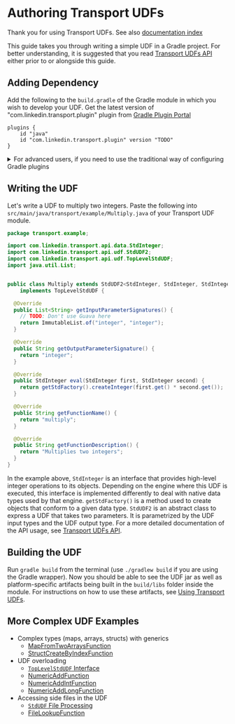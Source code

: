 # Authoring Transport UDFs

Thank you for using Transport UDFs. See also [documentation index](/README.md#documentation)

This guide takes you through writing a simple UDF in a Gradle project.
For better understanding, it is suggested that you read [Transport UDFs API](transport-udfs-api.md) either prior to or alongside this guide.

## Adding Dependency

Add the following to the `build.gradle` of the Gradle module in which you wish to develop your UDF.
Get the latest version of "com.linkedin.transport.plugin" plugin from [Gradle Plugin Portal](https://plugins.gradle.org/plugin/com.linkedin.transport.plugin)

```Gradle
plugins {
    id "java"
    id "com.linkedin.transport.plugin" version "TODO"
}
```

<details>
    <summary>For advanced users, if you need to use the traditional way of configuring Gradle plugins</summary>

```Gradle
buildscript {
    repositories {
        maven { url "https://plugins.gradle.org/m2/" }
    }

    dependencies {
        classpath "com.linkedin.transport:transportable-udfs-plugin:TODO"
    }
}

apply plugin: "java"
apply plugin: "com.linkedin.transport.plugin"
```
</details>

## Writing the UDF

Let's write a UDF to multiply two integers. Paste the following into `src/main/java/transport/example/Multiply.java` of your Transport UDF module.

```java
package transport.example;

import com.linkedin.transport.api.data.StdInteger;
import com.linkedin.transport.api.udf.StdUDF2;
import com.linkedin.transport.api.udf.TopLevelStdUDF;
import java.util.List;


public class Multiply extends StdUDF2<StdInteger, StdInteger, StdInteger>
    implements TopLevelStdUDF {

  @Override
  public List<String> getInputParameterSignatures() {
    // TODO: Don't use Guava here
    return ImmutableList.of("integer", "integer");
  }

  @Override
  public String getOutputParameterSignature() {
    return "integer";
  }

  @Override
  public StdInteger eval(StdInteger first, StdInteger second) {
    return getStdFactory().createInteger(first.get() * second.get());
  }

  @Override
  public String getFunctionName() {
    return "multiply";
  }

  @Override
  public String getFunctionDescription() {
    return "Multiplies two integers";
  }
}
```

In the example above, `StdInteger` is an interface that provides high-level integer operations to its objects.
Depending on the engine where this UDF is executed, this interface is implemented differently to deal with native data types used by that engine.
`getStdFactory()` is a method used to create objects that conform to a given data type.
`StdUDF2` is an abstract class to express a UDF that takes two parameters.
It is parametrized by the UDF input types and the UDF output type.
For a more detailed documentation of the API usage, see [Transport UDFs API](transport-udfs-api.md).

## Building the UDF

Run `gradle build` from the terminal (use `./gradlew build` if you are using the Gradle wrapper).
Now you should be able to see the UDF jar as well as platform-specific artifacts being built in the `build/libs` folder inside the module.
For instructions on how to use these artifacts, see [Using Transport UDFs](using-transport-udfs.md).

## More Complex UDF Examples

- Complex types (maps, arrays, structs) with generics
    - [MapFromTwoArraysFunction](../transportable-udfs-examples/transportable-udfs-example-udfs/src/main/java/com/linkedin/transport/examples/MapFromTwoArraysFunction.java)
    - [StructCreateByIndexFunction](../transportable-udfs-examples/transportable-udfs-example-udfs/src/main/java/com/linkedin/transport/examples/StructCreateByIndexFunction.java)
- UDF overloading
    - [`TopLevelStdUDF` Interface](transport-udfs-api.md#toplevelstdudf-interface)
    - [NumericAddFunction](../transportable-udfs-examples/transportable-udfs-example-udfs/src/main/java/com/linkedin/transport/examples/NumericAddFunction.java)
    - [NumericAddIntFunction](../transportable-udfs-examples/transportable-udfs-example-udfs/src/main/java/com/linkedin/transport/examples/NumericAddIntFunction.java)
    - [NumericAddLongFunction](../transportable-udfs-examples/transportable-udfs-example-udfs/src/main/java/com/linkedin/transport/examples/NumericAddLongFunction.java)
- Accessing side files in the UDF
    - [`StdUDF` File Processing](transport-udfs-api.md#stdudf-file-processing)
    - [FileLookupFunction](../transportable-udfs-examples/transportable-udfs-example-udfs/src/main/java/com/linkedin/transport/examples/FileLookupFunction.java)
